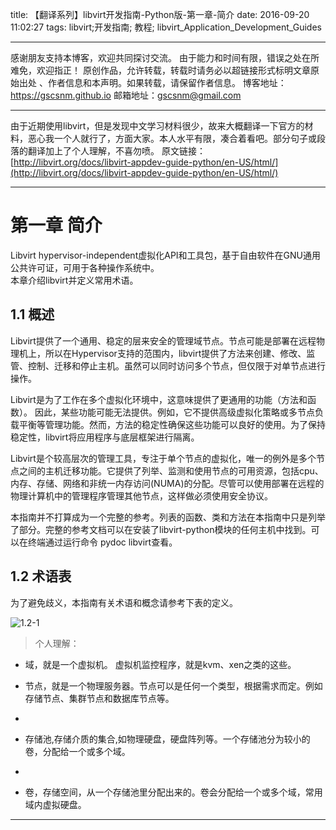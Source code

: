 title: 【翻译系列】libvirt开发指南-Python版-第一章-简介
date: 2016-09-20  11:02:27
tags: libvirt;开发指南; 教程; libvirt_Application_Development_Guides

----

感谢朋友支持本博客，欢迎共同探讨交流。
由于能力和时间有限，错误之处在所难免，欢迎指正！
原创作品，允许转载，转载时请务必以超链接形式标明文章原始出处 、作者信息和本声明。如果转载，请保留作者信息。
博客地址：https://gscsnm.github.io 
邮箱地址：gscsnm@gmail.com

------

由于近期使用libvirt，但是发现中文学习材料很少，故来大概翻译一下官方的材料，恶心我一个人就行了，方面大家。本人水平有限，凑合着看吧。部分句子或段落的翻译加上了个人理解，不喜勿喷。 
原文链接： 
[http://libvirt.org/docs/libvirt-appdev-guide-python/en-US/html/](http://libvirt.org/docs/libvirt-appdev-guide-python/en-US/html/)

----

# 第一章 简介

Libvirt hypervisor-independent虚拟化API和工具包，基于自由软件在GNU通用公共许可证，可用于各种操作系统中。  
本章介绍libvirt并定义常用术语。
<!--more-->
## 1.1 概述

Libvirt提供了一个通用、稳定的层来安全的管理域节点。节点可能是部署在远程物理机上，所以在Hypervisor支持的范围内，libvirt提供了方法来创建、修改、监管、控制、迁移和停止主机。虽然可以同时访问多个节点，但仅限于对单节点进行操作。    

Libvirt是为了工作在多个虚拟化环境中，这意味提供了更通用的功能（方法和函数）。 因此，某些功能可能无法提供。例如，它不提供高级虚拟化策略或多节点负载平衡等管理功能。然而，方法的稳定性确保这些功能可以良好的使用。为了保持稳定性，libvirt将应用程序与底层框架进行隔离。    

Libvirt是个较高层次的管理工具，专注于单个节点的虚拟化，唯一的例外是多个节点之间的主机迁移功能。它提供了列举、监测和使用节点的可用资源，包括cpu、内存、存储、网络和非统一内存访问(NUMA)的分配。尽管可以使用部署在远程的物理计算机中的管理程序管理其他节点，这样做必须使用安全协议。   

本指南并不打算成为一个完整的参考。列表的函数、类和方法在本指南中只是列举了部分。完整的参考文档可以在安装了libvirt-python模块的任何主机中找到。可以在终端通过运行命令 pydoc libvirt查看。

## 1.2 术语表
为了避免歧义，本指南有关术语和概念请参考下表的定义。

![1.2-1](/pictures/翻译-libvirt开发指南-python-1.2-1.png)

>个人理解：
* 域，就是一个虚拟机。
  虚拟机监控程序，就是kvm、xen之类的这些。

* 节点，就是一个物理服务器。节点可以是任何一个类型，根据需求而定。例如存储节点、集群节点和数据库节点等。
* ​
* 存储池,存储介质的集合,如物理硬盘，硬盘阵列等。一个存储池分为较小的卷，分配给一个或多个域。
* ​
* 卷，存储空间，从一个存储池里分配出来的。卷会分配给一个或多个域，常用域内虚拟硬盘。

----
